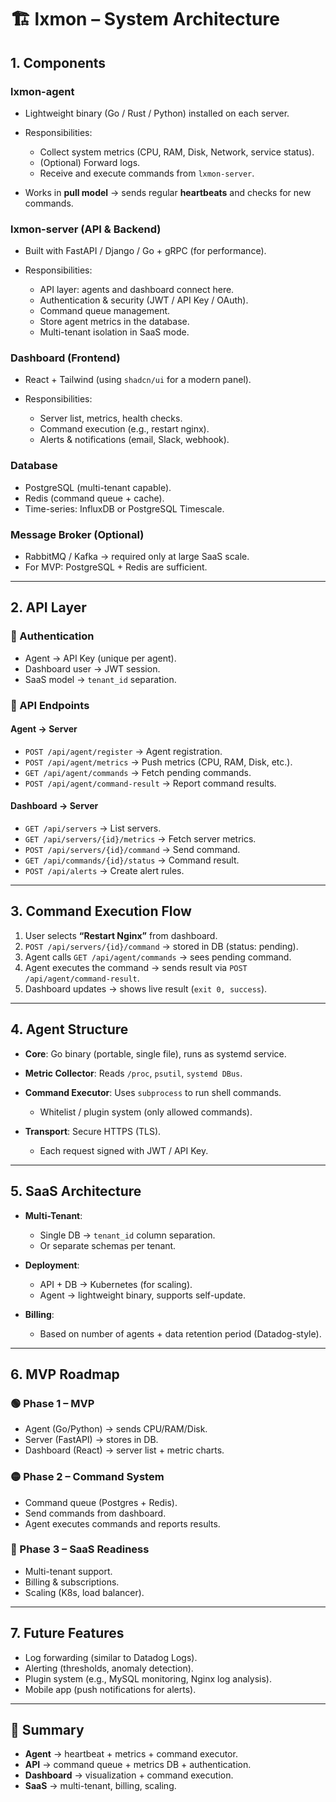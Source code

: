 # 🏗️ lxmon – System Architecture

## 1. **Components**

### **lxmon-agent**

* Lightweight binary (Go / Rust / Python) installed on each server.
* Responsibilities:

  * Collect system metrics (CPU, RAM, Disk, Network, service status).
  * (Optional) Forward logs.
  * Receive and execute commands from `lxmon-server`.
* Works in **pull model** → sends regular **heartbeats** and checks for new commands.

### **lxmon-server (API & Backend)**

* Built with FastAPI / Django / Go + gRPC (for performance).
* Responsibilities:

  * API layer: agents and dashboard connect here.
  * Authentication & security (JWT / API Key / OAuth).
  * Command queue management.
  * Store agent metrics in the database.
  * Multi-tenant isolation in SaaS mode.

### **Dashboard (Frontend)**

* React + Tailwind (using `shadcn/ui` for a modern panel).
* Responsibilities:

  * Server list, metrics, health checks.
  * Command execution (e.g., restart nginx).
  * Alerts & notifications (email, Slack, webhook).

### **Database**

* PostgreSQL (multi-tenant capable).
* Redis (command queue + cache).
* Time-series: InfluxDB or PostgreSQL Timescale.

### **Message Broker (Optional)**

* RabbitMQ / Kafka → required only at large SaaS scale.
* For MVP: PostgreSQL + Redis are sufficient.

---

## 2. **API Layer**

### 🔐 Authentication

* Agent → API Key (unique per agent).
* Dashboard user → JWT session.
* SaaS model → `tenant_id` separation.

### 🔄 API Endpoints

#### Agent → Server

* `POST /api/agent/register` → Agent registration.
* `POST /api/agent/metrics` → Push metrics (CPU, RAM, Disk, etc.).
* `GET /api/agent/commands` → Fetch pending commands.
* `POST /api/agent/command-result` → Report command results.

#### Dashboard → Server

* `GET /api/servers` → List servers.
* `GET /api/servers/{id}/metrics` → Fetch server metrics.
* `POST /api/servers/{id}/command` → Send command.
* `GET /api/commands/{id}/status` → Command result.
* `POST /api/alerts` → Create alert rules.

---

## 3. **Command Execution Flow**

1. User selects **“Restart Nginx”** from dashboard.
2. `POST /api/servers/{id}/command` → stored in DB (status: pending).
3. Agent calls `GET /api/agent/commands` → sees pending command.
4. Agent executes the command → sends result via `POST /api/agent/command-result`.
5. Dashboard updates → shows live result (`exit 0, success`).

---

## 4. **Agent Structure**

* **Core**: Go binary (portable, single file), runs as systemd service.
* **Metric Collector**: Reads `/proc`, `psutil`, `systemd DBus`.
* **Command Executor**: Uses `subprocess` to run shell commands.

  * Whitelist / plugin system (only allowed commands).
* **Transport**: Secure HTTPS (TLS).

  * Each request signed with JWT / API Key.

---

## 5. **SaaS Architecture**

* **Multi-Tenant**:

  * Single DB → `tenant_id` column separation.
  * Or separate schemas per tenant.
* **Deployment**:

  * API + DB → Kubernetes (for scaling).
  * Agent → lightweight binary, supports self-update.
* **Billing**:

  * Based on number of agents + data retention period (Datadog-style).

---

## 6. **MVP Roadmap**

### 🟢 Phase 1 – MVP

* Agent (Go/Python) → sends CPU/RAM/Disk.
* Server (FastAPI) → stores in DB.
* Dashboard (React) → server list + metric charts.

### 🟡 Phase 2 – Command System

* Command queue (Postgres + Redis).
* Send commands from dashboard.
* Agent executes commands and reports results.

### 🔴 Phase 3 – SaaS Readiness

* Multi-tenant support.
* Billing & subscriptions.
* Scaling (K8s, load balancer).

---

## 7. **Future Features**

* Log forwarding (similar to Datadog Logs).
* Alerting (thresholds, anomaly detection).
* Plugin system (e.g., MySQL monitoring, Nginx log analysis).
* Mobile app (push notifications for alerts).

---

## 📌 Summary

* **Agent** → heartbeat + metrics + command executor.
* **API** → command queue + metrics DB + authentication.
* **Dashboard** → visualization + command execution.
* **SaaS** → multi-tenant, billing, scaling.
